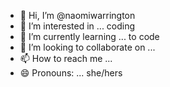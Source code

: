 - 👋 Hi, I’m @naomiwarrington
- 👀 I’m interested in ... coding    
- 🌱 I’m currently learning ... to code
- 💞️ I’m looking to collaborate on ...
- 📫 How to reach me ...
- 😄 Pronouns: ... she/hers
  
<!---
naomiwarrington/naomiwarrington is a ✨ special ✨ repository because its `README.md` (this file) appears on your GitHub profile.
You can click the Preview link to take a look at your changes.
--->

